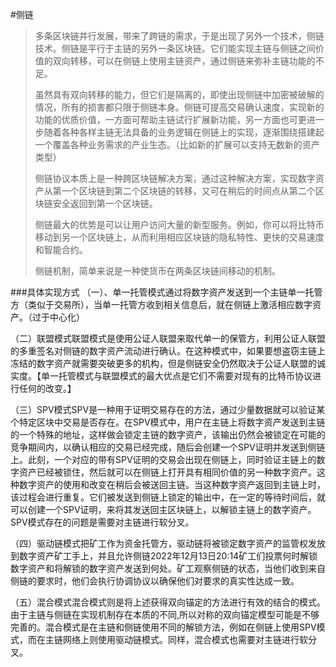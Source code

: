 #侧链
  > 多条区块链并行发展，带来了跨链的需求，于是出现了另外一个技术，侧链技术。侧链是平行于主链的另外一条区块链。它们能实现主链与侧链之间价值的双向转移，可以在侧链上使用主链资产，通过侧链来弥补主链功能的不足。
  > 
  > 虽然具有双向转移的能力，但它们是隔离的，即使出现侧链中加密被破解的情况，所有的损害都只限于侧链本身。侧链可提高交易确认速度，实现新的功能的优质价值，一方面可帮助主链试行扩展新功能，另一方面也可更进一步随着各种各样主链无法具备的业务逻辑在侧链上的实现，逐渐围绕搭建起一个覆盖各种业务需求的产业生态。（比如新的扩展可以支持无数新的资产类型）
  > 
  > 侧链协议本质上是一种跨区块链解决方案，通过这种解决方案，实现数字资产从第一个区块链到第二个区块链的转移，又可在稍后的时间点从第二个区块链安全返回到第一个区块链。
  > 
  > 侧链最大的优势是可以让用户访问大量的新型服务。例如，你可以将比特币移动到另一个区块链上，从而利用相应区块链的隐私特性、更快的交易速度和智能合约。
  > 
  > 侧链机制，简单来说是一种使货币在两条区块链间移动的机制。

###具体实现方式
（一）、单一托管模式通过将数字资产发送到一个主链单一托管方（类似于交易所），当单一托管方收到相关信息后，就在侧链上激活相应数字资产。（过于中心化）

（二）联盟模式联盟模式是使用公证人联盟来取代单一的保管方，利用公证人联盟的多重签名对侧链的数字资产流动进行确认。在这种模式中，如果要想盗窃主链上冻结的数字资产就需要突破更多的机构，但是侧链安全仍然取决于公证人联盟的诚实度。【单一托管模式与联盟模式的最大优点是它们不需要对现有的比特币协议进行任何的改变。】

（三）SPV模式SPV是一种用于证明交易存在的方法，通过少量数据就可以验证某个特定区块中交易是否存在。在SPV模式中，用户在主链上将数字资产发送到主链的一个特殊的地址，这样做会锁定主链的数字资产，该输出仍然会被锁定在可能的竞争期间内，以确认相应的交易已经完成，随后会创建一个SPV证明并发送到侧链上。此刻，一个对应的带有SPV证明的交易会出现在侧链上，同时验证主链上的数字资产已经被锁住，然后就可以在侧链上打开具有相同价值的另一种数字资产。这种数字资产的使用和改变在稍后会被送回主链。当这种数字资产返回到主链上时，该过程会进行重复。它们被发送到侧链上锁定的输出中，在一定的等待时间后，就可以创建一个SPV证明，来将其发送回主区块链上，以解锁主链上的数字资产。SPV模式存在的问题是需要对主链进行软分叉。

（四）驱动链模式把矿工作为资金托管方，驱动链将被锁定数字资产的监管权发放到数字资产矿工手上，并且允许侧链2022年12月13日20:14矿工们投票何时解锁数字资产和将解锁的数字资产发送到何处。矿工观察侧链的状态，当他们收到来自侧链的要求时，他们会执行协调协议以确保他们对要求的真实性达成一致。

（五）混合模式混合模式则是将上述获得双向锚定的方法进行有效的结合的模式。由于主链与侧链在实现机制存在本质的不同,所以对称的双向锚定模型可能是不够完善的。混合模式是在主链和侧链使用不同的解锁方法，例如在侧链上使用SPV模式，而在主链网络上则使用驱动链模式。同样，混合模式也需要对主链进行软分叉。